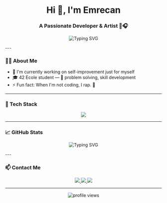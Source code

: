 <h1 align="center">Hi 👋, I'm Emrecan</h1>
<h3 align="center">A Passionate Developer & Artist 🧠🎧</h3>

<p align="center">
  <img src="https://readme-typing-svg.herokuapp.com?font=Fira+Code&color=BB00FF&center=true&vCenter=true&background=00000000&lines=Writing+Code+%2B+Making+A+Song+%F0%9F%8E%A7;Living+the+code+life+%F0%9F%92%BB;Always+High%2C+always+%F0%9F%A5%B3" alt="Typing SVG" />
</p>
---

### 👨‍💻 About Me

- 🔭 I'm currently working on self-improvement just for myself
- 🎓 42 Ecole student — 🧩 problem solving, skill development
- ⚡ Fun fact: When I'm not coding, I rap. 🎤

---

### 🧰 Tech Stack

<p align="center">
  <img src="https://skillicons.dev/icons?i=python,html,css,git,linux,vscode,windows,photoshop,discord,github" />
</p>

---

### 📈 GitHub Stats

<p align="center">
  <img src="https://readme-typing-svg.herokuapp.com?font=Fira+Code&color=BB00FF&center=true&vCenter=true&background=00000000&lines=Writing+Code+%2B+Making+A+Song+%F0%9F%8E%A7;Living+the+code+life+%F0%9F%92%BB;Always+High%2C+always+%F0%9F%A5%B3" alt="Typing SVG" />
</p>
---

### 📫 Contact Me

<p align="center">
  <a href="mailto:emrecanded@gmail.com">
    <img src="https://img.shields.io/badge/email-D14836?style=for-the-badge&logo=gmail&logoColor=white" />
  </a>
  <a href="https://linkedin.com/in/YOUR-LINKEDIN">
    <img src="https://img.shields.io/badge/linkedin-%230077B5.svg?&style=for-the-badge&logo=linkedin&logoColor=white" />
  </a>
  <a href="https://twitter.com/YOUR-TWITTER">
    <img src="https://img.shields.io/badge/twitter-1DA1F2.svg?style=for-the-badge&logo=twitter&logoColor=white" />
  </a>
</p>

---

<p align="center">
  <img src="https://komarev.com/ghpvc/?username=emrecan42&label=Profile+Views&color=blue&style=flat" alt="profile views" />
</p>
